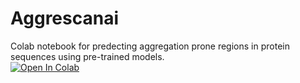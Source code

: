 # Aggrescanai
Colab notebook for predecting aggregation prone regions in protein sequences using pre-trained models.  
[![Open In Colab](https://colab.research.google.com/assets/colab-badge.svg)](https://colab.research.google.com/github/alvaro-2/aggrescanai/blob/main/aggrescanai.ipynb)
